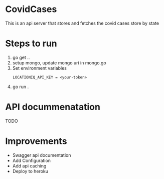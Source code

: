 # CovidCases
This is an api server that stores and fetches the covid cases store by state

# Steps to run
1. go get ..
2. setup mongo, update mongo uri in mongo.go
3. Set environment variables
    ```
    LOCATIONIQ_API_KEY = <your-token>
    ```
5. go run . 

# API docummenatation
TODO



# Improvements
 * Swagger api documentation
 * Add Configuration 
 * Add api caching
 * Deploy to heroku

